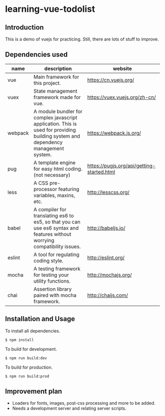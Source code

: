 # learning-vue-todolist
## Introduction
This is a demo of vuejs for practicing. Still, there are lots of stuff to improve.

## Dependencies used
| name            |   description   |      website  |
|----------------|-------------------|----------------------|
|     vue      |         Main framework for this project.       |   https://cn.vuejs.org/ |
|     vuex     |         State management framework made for vue.  |  https://vuex.vuejs.org/zh-cn/ |
|     webpack  |    A module bundler for complex javascript application. This is used for providing building system and dependency management system. |    https://webpack.js.org/    |
|     pug       |   A template engine for easy html coding.(not necessary)  |         https://pugjs.org/api/getting-started.html         |                         
|     less      |   A CSS pre-processor featuring variables, maxins, etc. |     http://lesscss.org/     |
|     babel     |   A compiler for translating es6 to es5, so that you can use es6 syntax and features without worrying compatibility issues. |    http://babeljs.io/     |
|     eslint    |  A tool for regulating coding style. |     http://eslint.org/    |
|     mocha     |  A testing framework for testing your utility functions. |    http://mochajs.org/    |
|     chai      |  Assertion library paired with mocha framework.    |     http://chaijs.com/  |


## Installation and Usage
To install all dependencies.

 `$ npm install`

To build for development.
 
 `$ npm run build:dev`
 
To build for production.
 
 `$ npm run build:prod`

## Improvement plan
+ Loaders for fonts, images, post-css processing and more to be added.
+ Needs a development server and relating server scripts.

